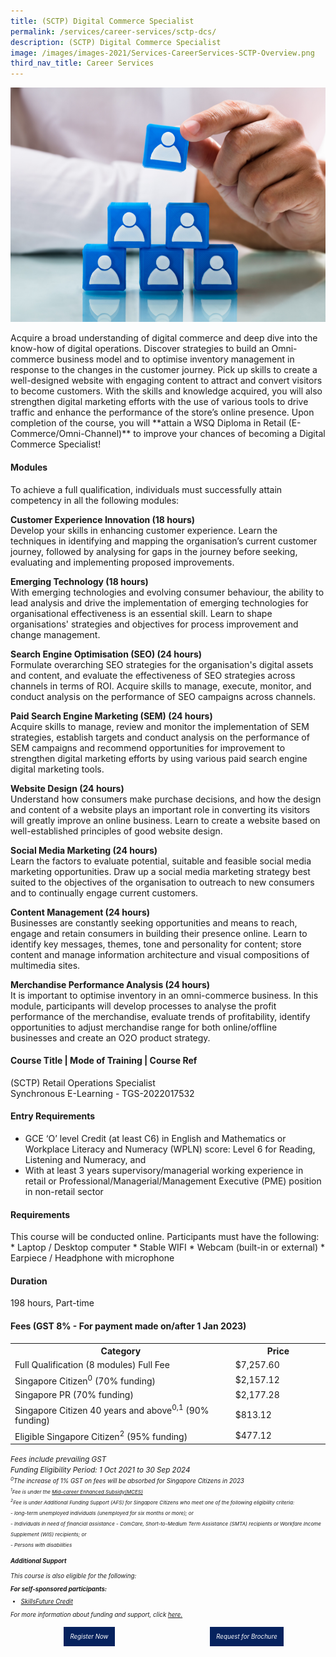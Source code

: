 ```yaml
---
title: (SCTP) Digital Commerce Specialist
permalink: /services/career-services/sctp-dcs/
description: (SCTP) Digital Commerce Specialist
image: /images/images-2021/Services-CareerServices-SCTP-Overview.png
third_nav_title: Career Services
---
```

![SCTP Digital Commerce Specialist](/images/images-2021/Services-CareerServices-SCTP-DCS.png)

<p>Acquire a broad understanding of digital commerce and deep dive into the know-how of digital
operations. Discover strategies to build an Omni-commerce business model and to optimise inventory
management in response to the changes in the customer journey. Pick up skills to create a well-designed
website with engaging content to attract and convert visitors to become customers. With the skills and
knowledge acquired, you will also strengthen digital marketing efforts with the use of various tools to
drive traffic and enhance the performance of the store’s online presence. Upon completion of the course,
you will **attain a WSQ Diploma in Retail (E-Commerce/Omni-Channel)** to improve your chances of
becoming a Digital Commerce Specialist!</p> 

<h4>Modules</h4>

<p>To achieve a full qualification, individuals must successfully attain competency in all the following modules:</p>

<b>Customer Experience Innovation (18 hours)</b><br>Develop your skills in enhancing customer experience. Learn the techniques in identifying and mapping the organisation’s current customer journey, followed by analysing for gaps in the journey before seeking, evaluating and implementing proposed improvements.  
 
<b>Emerging Technology (18 hours)</b><br>
With emerging technologies and evolving consumer behaviour, the ability to lead analysis and drive the implementation of emerging technologies for organisational effectiveness is an essential skill. Learn to shape organisations' strategies and objectives for process improvement and change management.
 
<b>Search Engine Optimisation (SEO) (24 hours)</b><br>Formulate overarching SEO strategies for the organisation's digital assets and content, and evaluate the effectiveness of SEO strategies across channels in terms of ROI. Acquire skills to manage, execute, monitor, and conduct analysis on the performance of SEO campaigns across channels. 
 
<b>Paid Search Engine Marketing (SEM) (24 hours)</b><br>Acquire skills to manage, review and monitor the implementation of SEM strategies, establish targets and conduct analysis on the performance of SEM campaigns and recommend opportunities for improvement to strengthen digital marketing efforts by using various paid search engine digital marketing tools.
 
<b>Website Design (24 hours)</b>
<br>Understand how consumers make purchase decisions, and how the design and content of a website plays an important role in converting its visitors will greatly improve an online business. Learn to create a website based on well-established principles of good website design.
 
<b>Social Media Marketing (24 hours)</b>
<br>Learn the factors to evaluate potential, suitable and feasible social media marketing opportunities. Draw up a social media marketing strategy best suited to the objectives of the organisation to outreach to new consumers and to continually engage current customers.
 
<b>Content Management (24 hours)</b>
<br> Businesses are constantly seeking opportunities and means to reach, engage and retain consumers in building their presence online. Learn to identify key messages, themes, tone and personality for content; store content and manage information architecture and visual compositions of multimedia sites.
 
<b>Merchandise Performance Analysis (24 hours)</b><br>It is important to optimise inventory in an omni-commerce business. In this module, participants will develop processes to analyse the profit performance of the merchandise, evaluate trends of profitability, identify opportunities to adjust merchandise range for both online/offline businesses and create an O2O product strategy.

<h4>Course Title | Mode of Training | Course Ref</h4>
(SCTP) Retail Operations Specialist
<br>Synchronous E-Learning - TGS-2022017532

<h4>Entry Requirements</h4>
<ul>
<li>GCE ‘O’ level Credit (at least C6) in English and Mathematics or Workplace Literacy and Numeracy (WPLN) score: Level 6 for Reading, Listening and Numeracy, and</li>
<li>With at least 3 years supervisory/managerial working experience in retail or Professional/Managerial/Management Executive (PME) position in non-retail sector</li>
</ul>

<h4> Requirements</h4>
This course will be conducted online. Participants must have the following:
* Laptop / Desktop computer
* Stable WIFI
* Webcam (built-in or external)
* Earpiece / Headphone with microphone


<h4>Duration</h4>
198 hours, Part-time

<h4>Fees (GST 8% - For payment made on/after 1 Jan 2023)</h4>

<center>
<table style="width:100%;">
<tr>
<th style="width:70%;">Category</th>
<th style="width:30%:">Price</th>
</tr>

<tr>
<td>Full Qualification (8 modules) Full Fee</td>
<td>$7,257.60</td>
</tr>

<tr>
  <td>Singapore Citizen<sup>0</sup> (70% funding)</td>
<td>$2,157.12</td>
</tr>
	
<tr>
  <td>Singapore PR (70% funding)</td>
<td>$2,177.28</td>
</tr>
	
<tr>
  <td>Singapore Citizen 40 years and above<sup>0,1</sup> (90% funding)</td>
<td>$813.12</td>
</tr>


<tr>
<td>Eligible Singapore Citizen<sup>2</sup> (95% funding)</td>
<td>$477.12</td>
</tr>

</table>
</center>


<small><i>Fees include prevailing GST
<br>Funding Eligibility Period: 1 Oct 2021 to 30 Sep 2024
<br><small><i><sup>0</sup>The increase of 1% GST on fees will be absorbed for Singapore Citizens in 2023
<br><small><i><sup>1</sup>Fee is under the <a href="/services/consultancy/skillsfuture-midcareer-enhanced-subsidy">Mid-career Enhanced Subsidy(MCES)</a>
<br><sup>2</sup>Fee is under Additional Funding Support (AFS) for Singapore Citizens who meet one of the following eligibility criteria:<br> 
	- long-term unemployed individuals (unemployed for six months or more); or<br>
	- Individuals in need of financial assistance - ComCare, Short-to-Medium Term Assistance (SMTA) recipients or Workfare Income Supplement (WIS) recipients; or<br>
	- Persons with disabilities
</i></small>


<h4>Additional Support</h4>

<p>This course is also eligible for the following:</p>

<b>For self-sponsored participants:</b>
<ul>
  <li><a href="/services/consultancy/skillsfuture-credit">SkillsFuture Credit</a></li>
</ul>

  
<p>For more information about funding and support, click <a href="/services/consultancy">here.</a></p>

<div style="width:50%;float:left;"><center><a href="https://form.gov.sg/63d499220d2669001106ab27" style="background-color:#06225e; border:white; color:white; padding: 10px 10px; text-align:center; display:inline-block; margin: 4px 2px; cursor:pointer;text-decoration:none;">Register Now</a></center></div>

<div style="width:50%;float:left;"><center><a href="https://form.gov.sg/6423bf34b69f64001223fa1a" style="background-color:#06225e; border:white; color:white; padding: 10px 10px; text-align:center; display:inline-block; margin: 4px 2px; cursor:pointer;text-decoration:none;">Request for Brochure</a></center></div>
